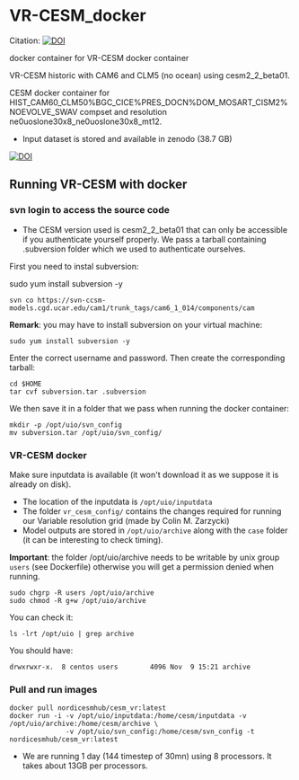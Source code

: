 # VR-CESM_docker

Citation: [![DOI](https://zenodo.org/badge/219340247.svg)](https://zenodo.org/badge/latestdoi/219340247)

docker container for VR-CESM docker container

VR-CESM historic with CAM6 and CLM5 (no ocean) using cesm2_2_beta01.

CESM docker container for HIST_CAM60_CLM50%BGC_CICE%PRES_DOCN%DOM_MOSART_CISM2%NOEVOLVE_SWAV  compset and resolution ne0uoslone30x8_ne0uoslone30x8_mt12.

- Input dataset is stored and available in zenodo (38.7 GB)

[![DOI](https://zenodo.org/badge/DOI/10.5281/zenodo.3533591.svg)](https://doi.org/10.5281/zenodo.3533591)


## Running VR-CESM with docker

### svn login to access the source code

- The CESM version used is cesm2_2_beta01 that can only be accessible if you authenticate yourself properly. We pass a tarball containing .subversion folder which we used to authenticate ourselves.

First you need to instal subversion:

sudo yum install subversion -y

```
svn co https://svn-ccsm-models.cgd.ucar.edu/cam1/trunk_tags/cam6_1_014/components/cam
```

**Remark**: you may have to install subversion on your virtual machine:

```
sudo yum install subversion -y
```

Enter the correct username and password. Then create the corresponding tarball:

```
cd $HOME
tar cvf subversion.tar .subversion
```
We then save it in a folder that we pass when running the docker container:

```
mkdir -p /opt/uio/svn_config
mv subversion.tar /opt/uio/svn_config/
```

### VR-CESM docker

Make sure inputdata is available (it won't download it as we suppose it is already on disk). 
- The location of the inputdata is `/opt/uio/inputdata` 
- The folder `vr_cesm_config/` contains the changes required for running our Variable resolution grid (made by Colin M. Zarzycki)
- Model outputs are stored in `/opt/uio/archive` along with the `case` folder (it can be interesting to check timing).

**Important**: the folder /opt/uio/archive needs to be writable by unix group `users` (see Dockerfile) otherwise you will get a permission denied when running.

```
sudo chgrp -R users /opt/uio/archive
sudo chmod -R g+w /opt/uio/archive
```

You can check it:

```
ls -lrt /opt/uio | grep archive
```

You should have:

```
drwxrwxr-x.  8 centos users        4096 Nov  9 15:21 archive
```

### Pull and run images

```
docker pull nordicesmhub/cesm_vr:latest
docker run -i -v /opt/uio/inputdata:/home/cesm/inputdata -v /opt/uio/archive:/home/cesm/archive \
              -v /opt/uio/svn_config:/home/cesm/svn_config -t nordicesmhub/cesm_vr:latest
```

- We are running 1 day (144 timestep of 30mn) using 8 processors. It takes about 13GB per processors.

